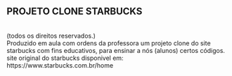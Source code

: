 ## PROJETO CLONE STARBUCKS 

<br>
(todos os direitos reservados.)
<br>
Produzido em aula com ordens da professora um projeto clone do site starbucks com fins educativos, para ensinar a nós (alunos) certos códigos.
<br>
site original do starbucks disponivel em: https://www.starbucks.com.br/home
